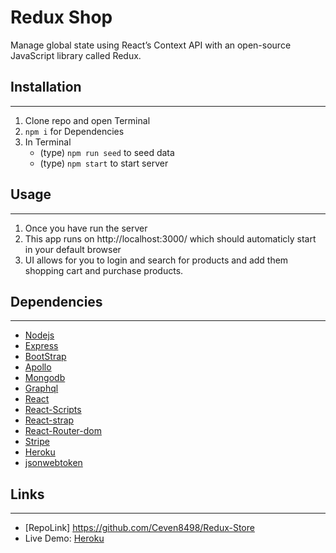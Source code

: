 # Redux Shop
Manage global state using React’s Context API with an open-source JavaScript library called Redux.

## Installation
---
1. Clone repo and open Terminal
2. `npm i` for Dependencies
3. In Terminal
   * (type) `npm run seed` to seed data
   * (type) `npm start` to start server

## Usage
---
1. Once you have run the server
2. This app runs on http://localhost:3000/ which should automaticly start in your default browser
3. UI allows for you to login and search for products and add them shopping cart and purchase products.



## Dependencies
---
* [Nodejs](https://nodejs.org/en/)
* [Express](https://www.npmjs.com/package/express)
* [BootStrap](https://www.npmjs.com/package/bootstrap)
* [Apollo](https://www.npmjs.com/package/apollo-server-express)
* [Mongodb](http://wwww.mongodb.com/)
* [Graphql](https://www.npmjs.com/package/graphql)
* [React](https://www.npmjs.com/package/react)
* [React-Scripts](https://www.npmjs.com/package/react-scripts) 
* [React-strap](https://www.npmjs.com/package/react-bootstrap)
* [React-Router-dom](https://www.npmjs.com/package/react-router-dom) 
* [Stripe](https://www.npmjs.com/package/stripe)
* [Heroku](https://www.heroku.com) 
* [jsonwebtoken](https://www.npmjs.com/package/jsonwebtoken)

## Links
---
* [RepoLink] https://github.com/Ceven8498/Redux-Store
* Live Demo: [Heroku](https://aqueous-mesa-67588.herokuapp.com/)